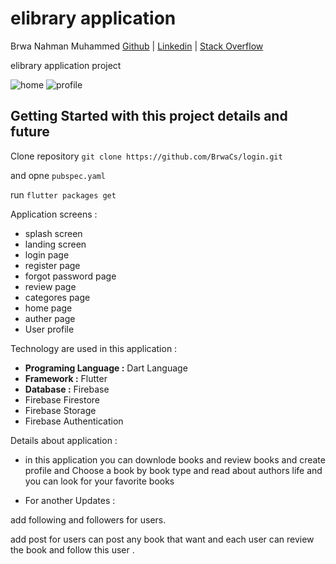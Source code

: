 # elibrary application

Brwa Nahman Muhammed [Github](https://github.com/BrwaCs) | [Linkedin](https://www.linkedin.com/in/brwa-nahman-449996197) | [Stack Overflow](stackoverflow.com/users/19229945/brwa-nahman)

elibrary application project 

![home](https://user-images.githubusercontent.com/105513325/178944356-e140a9ab-8dbe-47fc-bede-09b215fb320c.PNG)
![profile](https://user-images.githubusercontent.com/105513325/178944453-5bb5e082-4c21-462e-aa40-e5f110546dad.PNG)

## Getting Started with this project details and future 
Clone repository `git clone https://github.com/BrwaCs/login.git`

and opne `pubspec.yaml`

run `flutter packages get`

Application screens :
- splash screen
- landing screen
- login page
- register page
- forgot password page
- review page
- categores page
- home page 
- auther page
- User profile

Technology are used in this application :

- **Programing Language :** Dart Language
- **Framework :** Flutter
- **Database :** Firebase
- Firebase Firestore
- Firebase Storage
- Firebase Authentication

Details about application :
- in this application you can downlode books 
and review books and create profile and 
Choose a book by
book type and read about authors life and you can 
look for your favorite books 

- For another Updates :

add following and followers for users.


add post for users can post any book that want and each user can review the book and follow this user .

